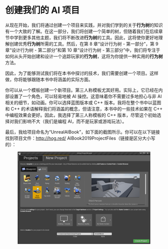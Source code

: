 # 创建我们的 AI 项目

从现在开始，我们将通过创建一个项目来实践，并对我们学到的关于**行为树**的知识有一个大致的了解。在这一部分，我们将创建一个简单的树，但随着我们在后续章节中学到更多其他主题，我们将不断改进**行为树**的工具。因此，这将使你更好地理解创建优秀**行为树**所需的工具。然后，在第 8 章“设计行为树 - 第一部分”，第 9 章“设计行为树 - 第二部分”和第 10 章“设计行为树 - 第三部分”中，我们将专注于如何从头开始创建和设计一个追踪玩家的**行为树**，这将为你提供一种实用的**行为树**方法。&#x20;

因此，为了能够测试我们将在本书中探讨的技术，我们需要创建一个项目。这样做，你将能够跟随本书中将涵盖的实际方面。&#x20;

你可以从一个模板创建一个新项目。第三人称模板尤其好用。实际上，它已经在内部设置了一个角色，可以轻易地被 AI 操控。这意味着你不需要过多地担心与非 AI 相关的细节，如动画。你可以选择蓝图版本或 C++ 版本。我将在整个书中以蓝图和 C++ 的术语解释我们将涵盖的概念，但请注意，本书中的一些技术如果在 C++ 中编程效果会更好。因此，我选择了第三人称模板的 C++ 版本，尽管这个初始选择对我们影响不大（我们是编程 AI，而不是玩家或游戏玩法）。

最后，我给项目命名为“UnrealAIBook”，如下面的截图所示。你可以在以下链接找到项目文件：http://hog.red/ AIBook2019ProjectFiles（链接是区分大小写的）：

<figure><img src="../../../.gitbook/assets/image (27) (1) (1) (1).png" alt=""><figcaption></figcaption></figure>
